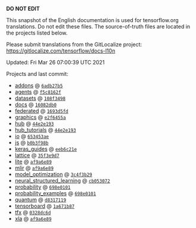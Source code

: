 __DO NOT EDIT__

This snapshot of the English documentation is used for tensorflow.org
translations. Do not edit these files. The source-of-truth files are located in
the projects listed below.

Please submit translations from the GitLocalize project: https://gitlocalize.com/tensorflow/docs-l10n

Updated: Fri Mar 26 07:00:39 UTC 2021

Projects and last commit:

- [addons](https://github.com/tensorflow/addons/tree/master/docs) @ <a href='https://github.com/tensorflow/addons/commit/6adb27b51771be3876f7c539a1debf32aff51293'><code>6adb27b5</code></a>
- [agents](https://github.com/tensorflow/agents/tree/master/docs) @ <a href='https://github.com/tensorflow/agents/commit/f5c8162f52c553b3bf1252f32af2a6b5efc36cd0'><code>f5c8162f</code></a>
- [datasets](https://github.com/tensorflow/datasets/tree/master/docs) @ <a href='https://github.com/tensorflow/datasets/commit/108f34983f3cd1c163e0024203692357c69e2683'><code>108f3498</code></a>
- [docs](https://github.com/tensorflow/docs/tree/master/site/en) @ <a href='https://github.com/tensorflow/docs/commit/16082db0a6299f381978e1a183fa9f3ec65652a0'><code>16082db0</code></a>
- [federated](https://github.com/tensorflow/federated/tree/master/docs) @ <a href='https://github.com/tensorflow/federated/commit/1693d5fdd25938dc9aadede8d103ed117d1d34c9'><code>1693d5fd</code></a>
- [graphics](https://github.com/tensorflow/graphics/tree/master/tensorflow_graphics/g3doc) @ <a href='https://github.com/tensorflow/graphics/commit/e2f6455aba290e660550f6a08300c301e5a08ecb'><code>e2f6455a</code></a>
- [hub](https://github.com/tensorflow/hub/tree/master/docs) @ <a href='https://github.com/tensorflow/hub/commit/44e2e19387ed756bc7f1c6e128044f4e26a937db'><code>44e2e193</code></a>
- [hub_tutorials](https://github.com/tensorflow/hub/tree/master/examples/colab) @ <a href='https://github.com/tensorflow/hub/commit/44e2e19387ed756bc7f1c6e128044f4e26a937db'><code>44e2e193</code></a>
- [io](https://github.com/tensorflow/io/tree/master/docs) @ <a href='https://github.com/tensorflow/io/commit/653453ae378d8284de8517e75ad6172cf653bb52'><code>653453ae</code></a>
- [js](https://github.com/tensorflow/tfjs-website/tree/master/docs) @ <a href='https://github.com/tensorflow/tfjs-website/commit/b0b3f98b5e06ec9bfad894f3c3ccb0d975ad9163'><code>b0b3f98b</code></a>
- [keras_guides](https://github.com/tensorflow/docs/tree/snapshot-keras/site/en/guide/keras) @ <a href='https://github.com/tensorflow/docs/commit/eeb6c21eaa5ca8f5d4a6e4803c55c1d97b49e811'><code>eeb6c21e</code></a>
- [lattice](https://github.com/tensorflow/lattice/tree/master/docs) @ <a href='https://github.com/tensorflow/lattice/commit/35f3e9d7da7f90a700d7a903e1818e82965f245c'><code>35f3e9d7</code></a>
- [lite](https://github.com/tensorflow/tensorflow/tree/master/tensorflow/lite/g3doc) @ <a href='https://github.com/tensorflow/tensorflow/commit/af9a6e89d2f18607e4aa064a914ffd0499429e28'><code>af9a6e89</code></a>
- [mlir](https://github.com/tensorflow/tensorflow/tree/master/tensorflow/compiler/mlir/g3doc) @ <a href='https://github.com/tensorflow/tensorflow/commit/af9a6e89d2f18607e4aa064a914ffd0499429e28'><code>af9a6e89</code></a>
- [model_optimization](https://github.com/tensorflow/model-optimization/tree/master/tensorflow_model_optimization/g3doc) @ <a href='https://github.com/tensorflow/model-optimization/commit/3c4f3b29f16b2966791f68d834aea515e1bfd42b'><code>3c4f3b29</code></a>
- [neural_structured_learning](https://github.com/tensorflow/neural-structured-learning/tree/master/g3doc) @ <a href='https://github.com/tensorflow/neural-structured-learning/commit/cb053072631d41b33075c5ec775957e945c45f97'><code>cb053072</code></a>
- [probability](https://github.com/tensorflow/probability/tree/master/tensorflow_probability/g3doc) @ <a href='https://github.com/tensorflow/probability/commit/698e0101aecf46c42858db7952ee3024e091c291'><code>698e0101</code></a>
- [probability_examples](https://github.com/tensorflow/probability/tree/master/tensorflow_probability/examples/jupyter_notebooks) @ <a href='https://github.com/tensorflow/probability/commit/698e0101aecf46c42858db7952ee3024e091c291'><code>698e0101</code></a>
- [quantum](https://github.com/tensorflow/quantum/tree/master/docs) @ <a href='https://github.com/tensorflow/quantum/commit/d8317119e45966581f2cfee9d1423b924615e5f1'><code>d8317119</code></a>
- [tensorboard](https://github.com/tensorflow/tensorboard/tree/master/docs) @ <a href='https://github.com/tensorflow/tensorboard/commit/1a671b87a0d1e28a60497960ee5d8da6d356800c'><code>1a671b87</code></a>
- [tfx](https://github.com/tensorflow/tfx/tree/master/docs) @ <a href='https://github.com/tensorflow/tfx/commit/0328dc6dcbce5e2bdd32f2fd46b59d869defcbab'><code>0328dc6d</code></a>
- [xla](https://github.com/tensorflow/tensorflow/tree/master/tensorflow/compiler/xla/g3doc) @ <a href='https://github.com/tensorflow/tensorflow/commit/af9a6e89d2f18607e4aa064a914ffd0499429e28'><code>af9a6e89</code></a>

